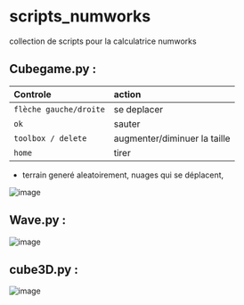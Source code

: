 # scripts_numworks
collection de scripts pour la calculatrice numworks


## Cubegame.py :
| Controle | action   |
| :--------| :------- | 
| `flèche gauche/droite`| se deplacer | 
| `ok`      | sauter | 
| `toolbox / delete`      | augmenter/diminuer la taille | 
| `home`      | tirer | 

+ terrain generé aleatoirement, nuages qui se déplacent, 

![image](https://user-images.githubusercontent.com/77466619/230950503-47fe22e2-b93a-473c-8bd5-84c8976cc8e3.png)


## Wave.py :

![image](https://user-images.githubusercontent.com/77466619/230951110-8416e7f8-c7c9-4c1a-9bd1-24402775247a.png)


## cube3D.py :

![image](https://user-images.githubusercontent.com/77466619/230967200-5682ec36-5404-449e-8b85-17cf24f8a12f.png)
